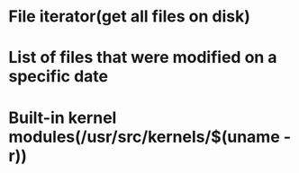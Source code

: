 # File iterator(get all files on disk)
# List of files that were modified on a specific date
# Built-in kernel modules(/usr/src/kernels/$(uname -r))